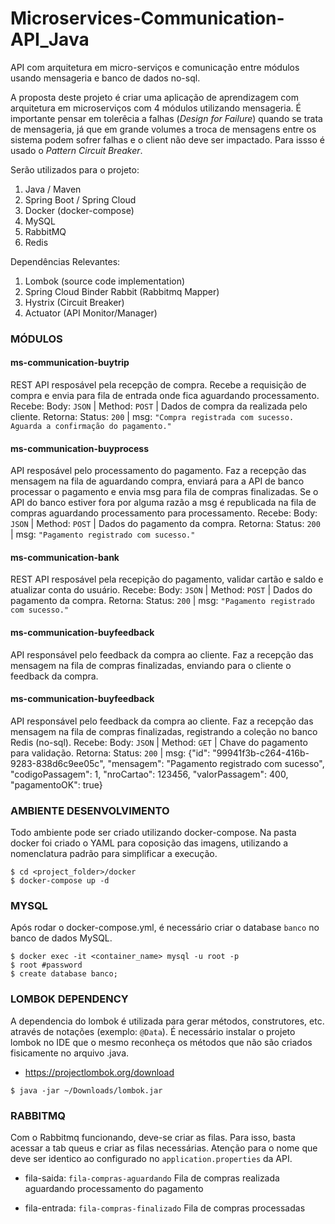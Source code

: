 # Microservices-Communication-API_Java
API com arquitetura em micro-serviços e comunicação entre módulos usando mensageria e banco de dados no-sql.

A proposta deste projeto é criar uma aplicação de aprendizagem com arquitetura em microserviços com 4 módulos utilizando mensageria. É importante pensar em tolerêcia a falhas (_Design for Failure_) quando se trata de mensageria, já que em grande volumes a troca de mensagens entre os sistema podem sofrer falhas e o client não deve ser impactado. Para issso é usado o _Pattern Circuit Breaker_. 

Serão utilizados para o projeto:
1. Java / Maven
2. Spring Boot / Spring Cloud
3. Docker (docker-compose)
4. MySQL
5. RabbitMQ
6. Redis


Dependências Relevantes:
1. Lombok (source code implementation)
2. Spring Cloud Binder Rabbit (Rabbitmq Mapper)
3. Hystrix (Circuit Breaker)
4. Actuator (API Monitor/Manager)


### MÓDULOS
#### ms-communication-buytrip
REST API resposável pela recepção de compra. Recebe a requisição de compra e envia para fila de entrada onde fica aguardando processamento.
Recebe:  Body: `JSON` | Method: `POST` | Dados de compra da realizada pelo cliente.
Retorna: Status: `200` | msg: `"Compra registrada com sucesso. Aguarda a confirmação do pagamento."`


#### ms-communication-buyprocess
API resposável pelo processamento do pagamento. Faz a recepção das mensagem na fila de aguardando compra, enviará para a API de banco processar o pagamento e envia msg para fila de compras finalizadas. Se o API do banco estiver fora por alguma razão a msg é republicada na fila de compras aguardando processamento para processamento. 
Recebe:  Body: `JSON` | Method: `POST` | Dados do pagamento da compra.
Retorna: Status: `200` | msg: `"Pagamento registrado com sucesso."`


#### ms-communication-bank
REST API resposável pela recepição do pagamento, validar cartão e saldo e atualizar conta do usuário. 
Recebe:  Body: `JSON` | Method: `POST` | Dados do pagamento da compra.
Retorna: Status: `200` | msg: `"Pagamento registrado com sucesso."`

#### ms-communication-buyfeedback
API responsável pelo feedback da compra ao cliente. Faz a recepção das mensagem na fila de compras finalizadas, enviando para o cliente o feedback da compra.



#### ms-communication-buyfeedback
API responsável pelo feedback da compra ao cliente. Faz a recepção das mensagem na fila de compras finalizadas, registrando a coleção no banco Redis (no-sql).
Recebe:  Body: `JSON` | Method: `GET` | Chave do pagamento para validação.
Retorna: Status: `200` | msg: {"id": "99941f3b-c264-416b-9283-838d6c9ee05c", "mensagem": "Pagamento registrado com sucesso", "codigoPassagem": 1, "nroCartao": 123456, "valorPassagem": 400, "pagamentoOK": true}


### AMBIENTE DESENVOLVIMENTO
Todo ambiente pode ser criado utilizando docker-compose. Na pasta docker foi criado o YAML para coposição das imagens, utilizando a nomenclatura padrão para simplificar a execução. 
```shell
$ cd <project_folder>/docker
$ docker-compose up -d
```

### MYSQL
Após rodar o docker-compose.yml, é necessário criar o database `banco` no banco de dados MySQL.
```shell
$ docker exec -it <container_name> mysql -u root -p
$ root #password
$ create database banco;
```

### LOMBOK DEPENDENCY
A dependencia do lombok é utilizada para gerar métodos, construtores, etc. através de notações (exemplo: `@Data`). É necessário instalar o projeto lombok no IDE que o mesmo reconheça os métodos que não são criados fisicamente no arquivo .java. 
- https://projectlombok.org/download
```shell
$ java -jar ~/Downloads/lombok.jar
```

### RABBITMQ
Com o Rabbitmq funcionando, deve-se criar as filas. Para isso, basta acessar a tab queus e criar as filas necessárias. 
Atenção para o nome que deve ser identico ao configurado no `application.properties` da API. 
- fila-saida:    `fila-compras-aguardando`
  Fila de compras realizada aguardando processamento do pagamento

- fila-entrada:  `fila-compras-finalizado`
  Fila de compras processadas
